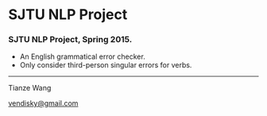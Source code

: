 SJTU NLP Project
===

### SJTU NLP Project, Spring 2015.

* An English grammatical error checker.
* Only consider third-person singular errors for verbs.

---
Tianze Wang

vendisky@gmail.com